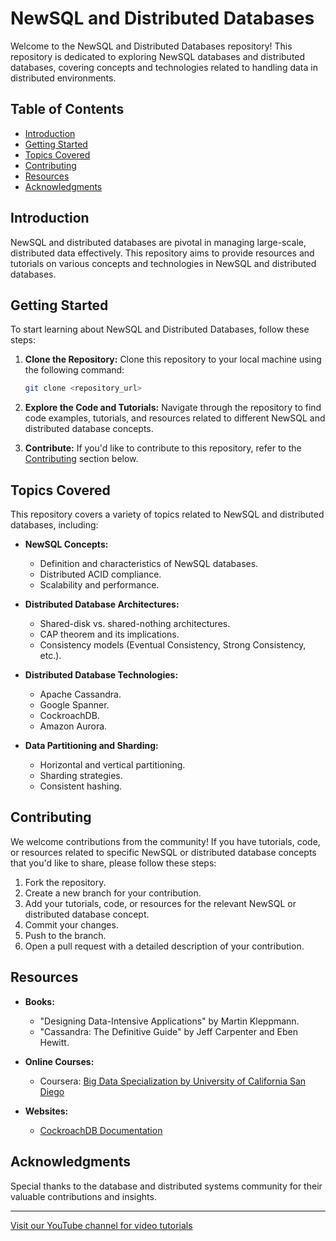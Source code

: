 # NewSQL and Distributed Databases

Welcome to the NewSQL and Distributed Databases repository! This repository is dedicated to exploring NewSQL databases and distributed databases, covering concepts and technologies related to handling data in distributed environments.

## Table of Contents

- [Introduction](#introduction)
- [Getting Started](#getting-started)
- [Topics Covered](#topics-covered)
- [Contributing](#contributing)
- [Resources](#resources)
- [Acknowledgments](#acknowledgments)

## Introduction

NewSQL and distributed databases are pivotal in managing large-scale, distributed data effectively. This repository aims to provide resources and tutorials on various concepts and technologies in NewSQL and distributed databases.

## Getting Started

To start learning about NewSQL and Distributed Databases, follow these steps:

1. **Clone the Repository:** Clone this repository to your local machine using the following command:
   ```bash
   git clone <repository_url>
   ```

2. **Explore the Code and Tutorials:** Navigate through the repository to find code examples, tutorials, and resources related to different NewSQL and distributed database concepts.

3. **Contribute:** If you'd like to contribute to this repository, refer to the [Contributing](#contributing) section below.

## Topics Covered

This repository covers a variety of topics related to NewSQL and distributed databases, including:

- **NewSQL Concepts:**
  - Definition and characteristics of NewSQL databases.
  - Distributed ACID compliance.
  - Scalability and performance.

- **Distributed Database Architectures:**
  - Shared-disk vs. shared-nothing architectures.
  - CAP theorem and its implications.
  - Consistency models (Eventual Consistency, Strong Consistency, etc.).

- **Distributed Database Technologies:**
  - Apache Cassandra.
  - Google Spanner.
  - CockroachDB.
  - Amazon Aurora.

- **Data Partitioning and Sharding:**
  - Horizontal and vertical partitioning.
  - Sharding strategies.
  - Consistent hashing.

## Contributing

We welcome contributions from the community! If you have tutorials, code, or resources related to specific NewSQL or distributed database concepts that you'd like to share, please follow these steps:

1. Fork the repository.
2. Create a new branch for your contribution.
3. Add your tutorials, code, or resources for the relevant NewSQL or distributed database concept.
4. Commit your changes.
5. Push to the branch.
6. Open a pull request with a detailed description of your contribution.

## Resources

- **Books:**
  - "Designing Data-Intensive Applications" by Martin Kleppmann.
  - "Cassandra: The Definitive Guide" by Jeff Carpenter and Eben Hewitt.

- **Online Courses:**
  - Coursera: [Big Data Specialization by University of California San Diego](https://www.coursera.org/specializations/big-data)

- **Websites:**
  - [CockroachDB Documentation](https://www.cockroachlabs.com/docs/)

## Acknowledgments

Special thanks to the database and distributed systems community for their valuable contributions and insights.

---

[Visit our YouTube channel for video tutorials](<YouTube_Channel_Link>)
